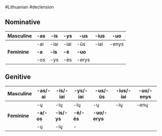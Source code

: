 #Lithuanian #declension 

## Nominative
| Masculine | -as | -is | -ys | -us | -ius | -uo |
| ---- | ---- | ---- | ---- | ---- | ---- | ---- |
|  | -ai | -iai | -iai | -ūs | -iai | -enys |
| __Feminine__ | __-a__ | __-is__ | __-ė__ | __-uo__ |  |  |
|  | -os | -ys | -ės | -erys |  |  |

## Genitive

| Masculine | -as/-ai | -is/-iai | -ys/-iai | -us/-ūs | -ius/-iai | -uo/-enys |
| ---- | ---- | ---- | ---- | ---- | ---- | ---- |
|  | -ų | -ių | -ių | -ų | -ių | -enų |
| __Feminine__ | __-a/-os__ | __-is/-ys__ | __-ė/-ės__ | __-uo/-erys__ |  |  |
|  | -ų | -ių | - |  |  |  |
